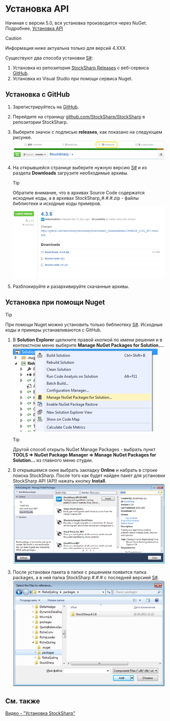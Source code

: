 # Установка API

Начиная с версии 5.0, вся установка производится через NuGet. Подробнее, [Установка API](https://stocksharp.ru/news/265/rukovodstvo-po-nuget/)

> [!CAUTION]
> Информация ниже актуальна только для версий 4.XXX

Существуют два способа установки [S\#](../api.md):

1. Установка из репозитория [StockSharp Releases](https://github.com/StockSharp/StockSharp/releases/) с веб\-сервиса [GitHub](https://github.com/).
2. Установка из Visual Studio при помощи сервиса Nuget.

## Установка с GitHub

1. Зарегистрируйтесь на [GitHub](https://github.com/).
2. Перейдите на страницу [github.com\/StockSharp\/StockSharp](https://github.com/StockSharp/StockSharp) в репозитории StockSharp.
3. Выберите значок с подписью **releases**, как показано на следующем рисунке.![stocksharp instalation1](../../images/stocksharp_instalation1.png)
4. На открывшейся странице выберите нужную версию [S\#](../api.md) и из раздела **Downloads** загрузите необходимые архивы.

   > [!TIP]
   > Обратите внимание, что в архивах Source Code содержатся исходные коды, а в архивах StockSharp\_\#.\#.\#.zip \- файлы библиотеки и исходные коды примеров.  
   > ![stocksharp instalation2](../../images/stocksharp_instalation2.png)
5. Разблокируйте и разархивируйте скачанные архивы.

## Установка при помощи Nuget

> [!TIP]
> При помощи Nuget можно установить только библиотеку [S\#](../api.md). Исходные коды и примеры устанавливаются с GitHub.

1. В **Solution Explorer** щелкните правой кнопкой по имени решения и в контекстном меню выберите **Manage NuGet Packages for Solution...**.![stocksharp instalation3](../../images/stocksharp_instalation3.png)

   > [!TIP]
   > Другой способ открыть NuGet Manage Packages \- выбрать пункт **TOOLS \=\> NuGet Package Manager \=\> Manage NuGet Packages for Solution...** из главного меню студии.
2. В открывшемся окне выбрать закладку **Online** и набрать в строке поиска StockSharp. После того как будет найден пакет для установки StockSharp API (API) нажать кнопку **Install**.![stocksharp instalation4](../../images/stocksharp_instalation4.png)
3. После установки пакета в папке с решением появится папка packages, а в ней папка StockSharp.\#.\#.\# с последней версией [S\#](../api.md).![stocksharp instalation5](../../images/stocksharp_instalation5.png)

## См. также

[Видео \- "Установка StockSharp"](https://youtu.be/9YThBGMeVKE)
